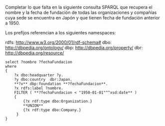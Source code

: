 Completar lo que falta en la siguiente consulta SPARQL que recupera el nombre y la fecha de fundación de todas las organizaciones y compañías cuya sede se encuentra en Japón y que tienen fecha de fundación anterior a 1950.

Los prefijos referencian a los siguientes namespaces:

rdfs: http://www.w3.org/2000/01/rdf-schema#
dbo: http://dbpedia.org/ontology/
dbp: http://dbpedia.org/property/
dbr: http://dbpedia.org/resource/

```
select ?nombre ?fechaFundacion 
where 
{
    ?x dbo:headquarter ?y.  
    ?y dbo:country  dbr:Japan.
    **?x** dbp:foundation **?fechaFundacion**.
    ?x rdfs:label ?nombre.
    FILTER ( **?fechaFundacion < "1950-01-01"^^xsd:date** )
    {
        {?x rdf:type dbo:Organization.} 
        **UNION**
        {?x rdf:type dbo:Company.}
     }
}
```